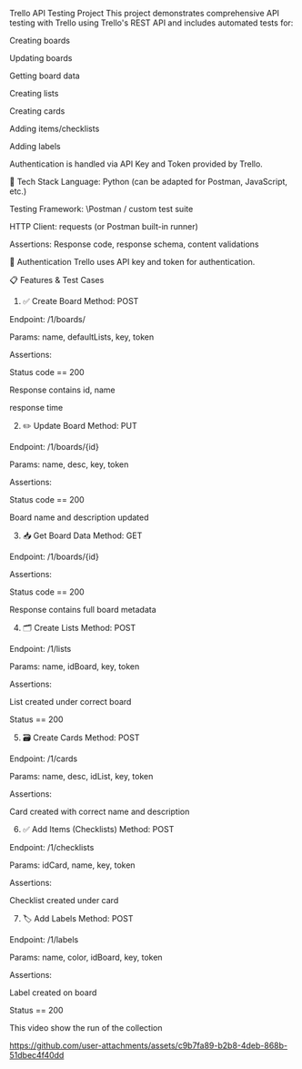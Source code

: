 Trello API Testing Project
This project demonstrates comprehensive API testing with Trello using Trello's REST API and includes automated tests for:

Creating boards

Updating boards

Getting board data

Creating lists

Creating cards

Adding items/checklists

Adding labels

Authentication is handled via API Key and Token provided by Trello.

🔧 Tech Stack
Language: Python (can be adapted for Postman, JavaScript, etc.)

Testing Framework: \Postman / custom test suite

HTTP Client: requests (or Postman built-in runner)

Assertions: Response code, response schema, content validations

🔑 Authentication
Trello uses API key and token for authentication.

📋 Features & Test Cases
1. ✅ Create Board
Method: POST

Endpoint: /1/boards/

Params: name, defaultLists, key, token

Assertions:

Status code == 200

Response contains id, name

response time

2. ✏️ Update Board
Method: PUT

Endpoint: /1/boards/{id}

Params: name, desc, key, token

Assertions:

Status code == 200

Board name and description updated

3. 📥 Get Board Data
Method: GET

Endpoint: /1/boards/{id}

Assertions:

Status code == 200

Response contains full board metadata

4. 🗂️ Create Lists
Method: POST

Endpoint: /1/lists

Params: name, idBoard, key, token

Assertions:

List created under correct board

Status == 200

5. 🗃️ Create Cards
Method: POST

Endpoint: /1/cards

Params: name, desc, idList, key, token

Assertions:

Card created with correct name and description

6. ✅ Add Items (Checklists)
Method: POST

Endpoint: /1/checklists

Params: idCard, name, key, token

Assertions:

Checklist created under card

7. 🏷️ Add Labels
Method: POST

Endpoint: /1/labels

Params: name, color, idBoard, key, token

Assertions:

Label created on board

Status == 200


This video show the run of the collection

https://github.com/user-attachments/assets/c9b7fa89-b2b8-4deb-868b-51dbec4f40dd

